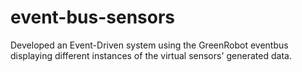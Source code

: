 # event-bus-sensors
Developed an Event-Driven system using the GreenRobot eventbus displaying different instances of the virtual sensors' generated data.
